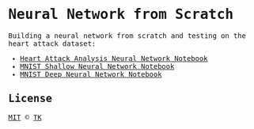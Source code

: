 <samp>

# Neural Network from Scratch

Building a neural network from scratch and testing on the heart attack dataset:

- [Heart Attack Analysis Neural Network Notebook](heart-attack-analysis-prediction.ipynb)
- [MNIST Shallow Neural Network Notebook](shallow-neural-network-from-scratch.ipynb)
- [MNIST Deep Neural Network Notebook](deep-neural-network-from-scratch.ipynb)

## License

[MIT](/LICENSE) © [TK](https://iamtk.co)

</samp>
